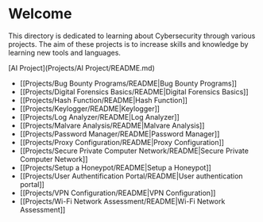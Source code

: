 # Welcome

This directory is dedicated to learning about Cybersecurity through various projects. The aim of these projects is to increase skills and knowledge by learning new tools and languages.

[AI Project](Projects/AI Project/README.md)
  
- [[Projects/Bug Bounty Programs/README|Bug Bounty Programs]]
- [[Projects/Digital Forensics Basics/README|Digital Forensics Basics]]
- [[Projects/Hash Function/README|Hash Function]]
- [[Projects/Keylogger/README|Keylogger]]
- [[Projects/Log Analyzer/README|Log Analyzer]]
- [[Projects/Malvare Analysis/README|Malvare Analysis]]
- [[Projects/Password Manager/README|Password Manager]]
- [[Projects/Proxy Configuration/README|Proxy Configuration]]
- [[Projects/Secure Private Computer Network/README|Secure Private Computer Network]]
- [[Projects/Setup a Honeypot/README|Setup a Honeypot]]
- [[Projects/User Authentification Portal/README|User authentication portal]]
- [[Projects/VPN Configuration/README|VPN Configuration]]
- [[Projects/Wi-Fi Network Assessment/README|Wi-Fi Network Assessment]]
